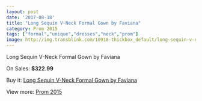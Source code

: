 ```yaml
---
layout: post
date: '2017-08-18'
title: "Long Sequin V-Neck Formal Gown by Faviana"
category: Prom 2015
tags: ["formal","unique","dresses","neck","prom"]
image: http://img.transblink.com/10918-thickbox_default/long-sequin-v-neck-formal-gown-by-faviana.jpg
---
```

Long Sequin V-Neck Formal Gown by Faviana

On Sales: **$322.99**
<a href="https://www.transblink.com/en/prom-2015/3550-long-sequin-v-neck-formal-gown-by-faviana.html"><amp-img layout="responsive" width="600" height="600" src="//img.transblink.com/10918-thickbox_default/long-sequin-v-neck-formal-gown-by-faviana.jpg" alt="Long Sequin V-Neck Formal Gown by Faviana 0" /></a>
<a href="https://www.transblink.com/en/prom-2015/3550-long-sequin-v-neck-formal-gown-by-faviana.html"><amp-img layout="responsive" width="600" height="600" src="//img.transblink.com/10920-thickbox_default/long-sequin-v-neck-formal-gown-by-faviana.jpg" alt="Long Sequin V-Neck Formal Gown by Faviana 1" /></a>
<a href="https://www.transblink.com/en/prom-2015/3550-long-sequin-v-neck-formal-gown-by-faviana.html"><amp-img layout="responsive" width="600" height="600" src="//img.transblink.com/10919-thickbox_default/long-sequin-v-neck-formal-gown-by-faviana.jpg" alt="Long Sequin V-Neck Formal Gown by Faviana 2" /></a>

Buy it: [Long Sequin V-Neck Formal Gown by Faviana](https://www.transblink.com/en/prom-2015/3550-long-sequin-v-neck-formal-gown-by-faviana.html "Long Sequin V-Neck Formal Gown by Faviana")

View more: [Prom 2015](https://www.transblink.com/en/10-prom-2015 "Prom 2015")